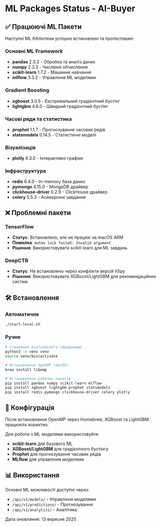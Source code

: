 # ML Packages Status - AI-Buyer

## ✅ Працюючі ML Пакети

Наступні ML бібліотеки успішно встановлені та протестовані:

### Основні ML Framework
- **pandas** 2.3.2 - Обробка та аналіз даних
- **numpy** 2.3.3 - Численні обчислення
- **scikit-learn** 1.7.2 - Машинне навчання
- **mlflow** 3.3.2 - Управління ML моделями

### Gradient Boosting
- **xgboost** 3.0.5 - Екстремальний градієнтний бустінг
- **lightgbm** 4.6.0 - Швидкий градієнтний бустінг

### Часові ряди та статистика
- **prophet** 1.1.7 - Прогнозування часових рядів
- **statsmodels** 0.14.5 - Статистичні моделі

### Візуалізація
- **plotly** 6.3.0 - Інтерактивні графіки

### Інфраструктура
- **redis** 6.4.0 - In-memory база даних
- **pymongo** 4.15.0 - MongoDB драйвер
- **clickhouse-driver** 0.2.9 - ClickHouse драйвер
- **celery** 5.5.3 - Асинхронні завдання

## ❌ Проблемні пакети

### TensorFlow
- **Статус**: Встановлено, але не працює на macOS ARM
- **Помилка**: `mutex lock failed: Invalid argument`
- **Рішення**: Використовувати scikit-learn для ML завдань

### DeepCTR
- **Статус**: Не встановлено через конфлікти версій h5py
- **Рішення**: Використовувати XGBoost/LightGBM для рекомендаційних систем

## 🛠 Встановлення

### Автоматичне
```bash
./start-local.sh
```

### Ручне
```bash
# Створення віртуального середовища
python3 -m venv venv
source venv/bin/activate

# Встановлення OpenMP (macOS)
brew install libomp

# Встановлення робочих пакетів
pip install pandas numpy scikit-learn mlflow
pip install xgboost lightgbm prophet statsmodels
pip install redis pymongo clickhouse-driver celery plotly
```

## 🔧 Конфігурація

Після встановлення OpenMP через Homebrew, XGBoost та LightGBM працюють коректно.

Для роботи з ML моделями використовуйте:
- **scikit-learn** для базового ML
- **XGBoost/LightGBM** для градієнтного бустінгу
- **Prophet** для прогнозування часових рядів
- **MLflow** для управління моделями

## 📊 Використання

Основні ML можливості доступні через:
- `/api/v1/models/` - Управління моделями
- `/api/v1/predictions/` - Прогнозування
- `/api/v1/analytics/` - Аналітика

Дата оновлення: 13 вересня 2025